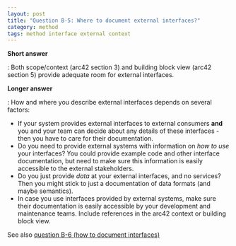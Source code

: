 ```yaml
---
layout: post
title: "Question B-5: Where to document external interfaces?"
category: method
tags: method interface external context 
---
```



**Short answer**

: Both scope/context (arc42 section 3) and
building block view (arc42 section 5) provide adequate room
for external interfaces.

**Longer answer**

: How and where you describe external interfaces depends
on several factors:

  * If your system provides external interfaces to external
  consumers **and** you and your team can decide about
  any details of these interfaces - then you have to
  care for their documentation.
  * Do you need to provide external systems with information
  on _how to use_ your interfaces? You could provide
  example code and other interface documentation, but need
  to make sure this information is easily accessible to
  the external stakeholders.
  * Do you just provide _data_ at your external interfaces,
  and no services? Then you might stick to just a documentation of data formats (and maybe semantics).
  * In case you use interfaces provided by external systems,
  make sure their documentation is easily accessible by your
  development and maintenance teams. Include references in the arc42 context or building block view.

See also [question B-6 (how to document interfaces)](#q-B-6)

